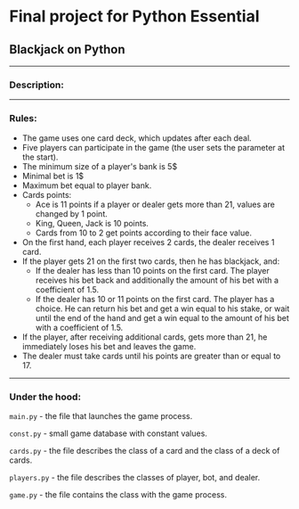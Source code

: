 # Final project for Python Essential
## Blackjack on Python

---
### Description:

---
### Rules:
* The game uses one card deck, which updates after each deal.
* Five players can participate in the game (the user sets the parameter at the start).
* The minimum size of a player's bank is 5$
* Minimal bet is 1$
* Maximum bet equal to player bank.
* Cards points:
    * Ace is 11 points if a player or dealer gets more than 21, values are changed by 1 point.
    * King, Queen, Jack is 10 points.
    * Cards from 10 to 2 get points according to their face value.
* On the first hand, each player receives 2 cards, the dealer receives 1 card.
* If the player gets 21 on the first two cards, then he has blackjack, and:
    * If the dealer has less than 10 points on the first card. The player receives his bet back and additionally the amount of his bet with a coefficient of 1.5.
    * If the dealer has 10 or 11 points on the first card. The player has a choice. He can return his bet and get a win equal to his stake, or wait until the end of the hand and get a win equal to the amount of his bet with a coefficient of 1.5.
* If the player, after receiving additional cards, gets more than 21, he immediately loses his bet and leaves the game.
* The dealer must take cards until his points are greater than or equal to 17.


---
### Under the hood:
`main.py` - the file that launches the game process.

`const.py` - small game database with constant values.

`cards.py` - the file describes the class of a card and the class of a deck of cards.

`players.py` - the file describes the classes of player, bot, and dealer.

`game.py` - the file contains the class with the game process.